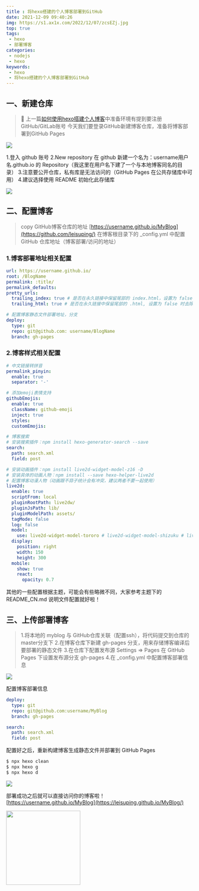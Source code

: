 ```yaml
---
title : 将hexo搭建的个人博客部署到GitHub
date: 2021-12-09 09:40:26
img: https://s1.ax1x.com/2022/12/07/zcsEZj.jpg
top: true
tags:
 - hexo
 - 部署博客
categories: 
 - nodejs
 - hexo
keywords:
 - hexo
 - 将hexo搭建的个人博客部署到GitHub
---
```

## 一、新建仓库
> 🎯 上一篇[如何使用hexo搭建个人博客](https://leisuping.github.io/MyBlog/build-blog-one/)中准备环境有提到要注册GitHub/GitLab账号
> 今天我们要登录GitHub新建博客仓库，准备将博客部署到GitHub Pages

![](./github01.jpg)

1.登入 github 账号
2.New repository 在 github 新建一个名为：username用户名.github.io 的 Repository（我这里在用户名下建了一个与本地博客同名的目录）
3.注意要公开仓库，私有库是无法访问的（GitHub Pages 在公共存储库中可用）
4.建议选择使用 README 初始化此存储库

![](./github02.jpg)


## 二、配置博客
> copy GitHub博客仓库的地址 [https://username.github.io/MyBlog](https://github.com/leisuping/)
> 在博客根目录下的 _config.yml 中配置 GitHub 仓库地址（博客部署/访问的地址）

### 1.博客部署地址相关配置
```yml
url: https://username.github.io/
root: /BlogName
permalink: :title/
permalink_defaults:
pretty_urls:
  trailing_index: true # 是否在永久链接中保留尾部的 index.html，设置为 false 时去除
  trailing_html: true # 是否在永久链接中保留尾部的 .html, 设置为 false 时去除 (对尾部的 index.html无效)
```

```yml
# 配置博客静态文件部署地址，分支
deploy:
  type: git
  repo: git@github.com: username/BlogName
  branch: gh-pages
```

### 2.博客样式相关配置

```yml
# 中文链接转拼音
permalink_pinyin:
  enable: true
  separator: '-'

# 添加emoji表情支持
githubEmojis:
  enable: true
  className: github-emoji
  inject: true
  styles:
  customEmojis:

# 博客搜索
# 安装搜索插件：npm install hexo-generator-search --save
search:
  path: search.xml
  field: post

# 安装动画插件：npm install live2d-widget-model-z16 -D
# 安装具体的动画人物：npm install --save hexo-helper-live2d 
# 配置博客动漫人物（动画跟不蒜子统计会有冲突，建议两者不要一起使用）
live2d: 
  enable: true 
  scriptFrom: local 
  pluginRootPath: live2dw/ 
  pluginJsPath: lib/ 
  pluginModelPath: assets/ 
  tagMode: false 
  log: false 
  model: 
    use: live2d-widget-model-tororo # live2d-widget-model-shizuku # live2d-widget-model-z16
  display: 
    position: right 
    width: 150 
    height: 300 
  mobile: 
    show: true 
    react: 
      opacity: 0.7
```
其他的一些配置根据主题，可能会有些略微不同，大家参考主题下的 README_CN.md 说明文件配置就好啦！

## 三、上传部署博客
> 1.将本地的 myblog 与 GitHub仓库关联（配置ssh），将代码提交到仓库的 master分支下
> 2.在博客仓库下新建 gh-pages 分支，用来存储博客编译后要部署的静态文件
> 3.在仓库下配置发布源 Settings => Pages 在 GitHub Pages 下设置发布源分支 gh-pages
> 4.在 _config.yml 中配置博客部署信息

![](./githubPages.jpg)

配置博客部署信息
```yml
deploy:
  type: git
  repo: git@github.com:username/MyBlog
  branch: gh-pages

search:
  path: search.xml
  field: post
```

配置好之后，重新构建博客生成静态文件并部署到 GitHub Pages

```bash
$ npx hexo clean
$ npx hexo g
$ npx hexo d
```

![](./hexo02.jpg)

部署成功之后就可以直接访问你的博客啦！
[https://username.github.io/MyBlog](https://leisuping.github.io/MyBlog/)


<img src="https://s6.jpg.cm/2021/12/08/LdjVpU.gif" width="200px"/>
